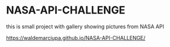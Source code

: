# NASA-API-CHALLENGE

this is small project with gallery showing pictures from NASA API

https://waldemarciupa.github.io/NASA-API-CHALLENGE/
